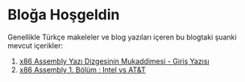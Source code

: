 # Bloğa Hoşgeldin

Genellikle Türkçe makeleler ve blog yazıları içeren bu blogtaki şuanki mevcut içerikler:

1. [x86 Assembly Yazı Dizgesinin Mukaddimesi - Giriş Yazısı](?assembly-mukaddime)
2. [x86 Assembly 1. Bölüm : Intel vs AT&T](?assembly-1)

